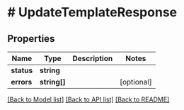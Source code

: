 # # UpdateTemplateResponse

## Properties

Name | Type | Description | Notes
------------ | ------------- | ------------- | -------------
**status** | **string** |  |
**errors** | **string[]** |  | [optional]

[[Back to Model list]](../../README.md#models) [[Back to API list]](../../README.md#endpoints) [[Back to README]](../../README.md)
